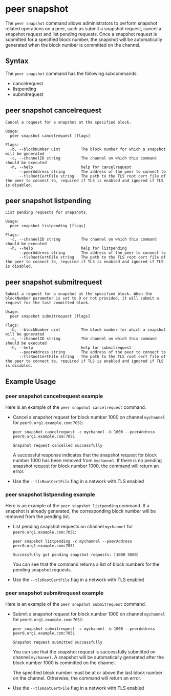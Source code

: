 # peer snapshot

The `peer snapshot` command allows administrators to perform snapshot related
operations on a peer, such as submit a snapshot request, cancel a snapshot request
and list pending requests. Once a snapshot request is submitted for a specified
block number, the snapshot will be automatically generated when the block number is
committed on the channel.

## Syntax

The `peer snapshot` command has the following subcommands:

  * cancelrequest
  * listpending
  * submitrequest

## peer snapshot cancelrequest
```
Cancel a request for a snapshot at the specified block.

Usage:
  peer snapshot cancelrequest [flags]

Flags:
  -b, --blockNumber uint         The block number for which a snapshot will be generated
  -c, --channelID string         The channel on which this command should be executed
  -h, --help                     help for cancelrequest
      --peerAddress string       The address of the peer to connect to
      --tlsRootCertFile string   The path to the TLS root cert file of the peer to connect to, required if TLS is enabled and ignored if TLS is disabled.
```


## peer snapshot listpending
```
List pending requests for snapshots.

Usage:
  peer snapshot listpending [flags]

Flags:
  -c, --channelID string         The channel on which this command should be executed
  -h, --help                     help for listpending
      --peerAddress string       The address of the peer to connect to
      --tlsRootCertFile string   The path to the TLS root cert file of the peer to connect to, required if TLS is enabled and ignored if TLS is disabled.
```


## peer snapshot submitrequest
```
Submit a request for a snapshot at the specified block. When the blockNumber parameter is set to 0 or not provided, it will submit a request for the last committed block.

Usage:
  peer snapshot submitrequest [flags]

Flags:
  -b, --blockNumber uint         The block number for which a snapshot will be generated
  -c, --channelID string         The channel on which this command should be executed
  -h, --help                     help for submitrequest
      --peerAddress string       The address of the peer to connect to
      --tlsRootCertFile string   The path to the TLS root cert file of the peer to connect to, required if TLS is enabled and ignored if TLS is disabled.
```

## Example Usage

### peer snapshot cancelrequest example

Here is an example of the `peer snapshot cancelrequest` command.

  * Cancel a snapshot request for block number 1000 on channel `mychannel`
    for `peer0.org1.example.com:7051`:

    ```
    peer snapshot cancelrequest -c mychannel -b 1000 --peerAddress peer0.org1.example.com:7051

    Snapshot request cancelled successfully

    ```

    A successful response indicates that the snapshot request for block number 1000 has been removed from `mychannel`.
    If there is no pending snapshot request for block number 1000, the command will return an error.

  * Use the `--tlsRootCertFile` flag in a network with TLS enabled

### peer snapshot listpending example

Here is an example of the `peer snapshot listpending` command.
If a snapshot is already generated, the corresponding block number will be removed from the pending list.

  * List pending snapshot requests on channel `mychannel`
    for `peer0.org1.example.com:7051`:

    ```
    peer snapshot listpending -c mychannel --peerAddress peer0.org1.example.com:7051

    Successfully got pending snapshot requests: [1000 5000]

    ```

    You can see that the command returns a list of block numbers for the pending snapshot requests.

  * Use the `--tlsRootCertFile` flag in a network with TLS enabled

### peer snapshot submitrequest example

Here is an example of the `peer snapshot submitrequest` command.

  * Submit a snapshot request for block number 1000 on channel `mychannel`
    for `peer0.org1.example.com:7051`:

    ```
    peer snapshot submitrequest -c mychannel -b 1000 --peerAddress peer0.org1.example.com:7051

    Snapshot request submitted successfully

    ```

    You can see that the snapshot request is successfully submitted on channel `mychannel`.
    A snapshot will be automatically generated after the block number 1000 is committed on the channel.

    The specified block number must be at or above the last block number on the channel.
    Otherwise, the command will return an error.

  * Use the `--tlsRootCertFile` flag in a network with TLS enabled

